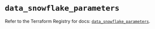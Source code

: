 # `data_snowflake_parameters`

Refer to the Terraform Registry for docs: [`data_snowflake_parameters`](https://registry.terraform.io/providers/snowflake-labs/snowflake/0.89.0/docs/data-sources/parameters).
